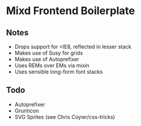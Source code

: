 Mixd Frontend Boilerplate
=========================

Notes
-----

- Drops support for <IE8, reflected in lesser <html> stack
- Makes use of Susy for grids
- Makes use of Autoprefixer
- Uses REMs over EMs via mixin
- Uses sensible long-form font stacks

Todo
----

- Autoprefixer
- Grunticon
- SVG Sprites (see Chris Coyier/css-tricks)